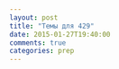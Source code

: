 ```yaml
---
layout: post
title: "Темы для 429"
date: 2015-01-27T19:40:00
comments: true
categories: prep
---
```

